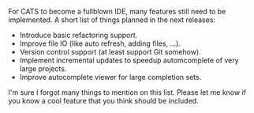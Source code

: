 For CATS to become a fullblown IDE, many features still need to be implemented. A short list of things planned in the next releases:

- Introduce basic refactoring support.
- Improve file IO (like auto refresh, adding files, ...).
- Version control support (at least support Git somehow).
- Implement incremental updates to speedup automcomplete of very large projects.
- Improve autocomplete viewer for large completion sets.

I'm sure I forgot many things to mention on this list. Please let me know if you know a cool feature that you think should be included.



